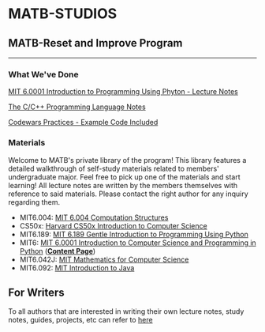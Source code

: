 # MATB-STUDIOS 

## MATB-Reset and Improve Program
-----
### What We've Done

[MIT 6.0001 Introduction to Programming Using Phyton - Lecture Notes](https://github.com/MATBckh22/MATB-STUDIOS/tree/d868c24226ffea27bbe3cc0f7250d70be3d729a5)

[The C/C++ Programming Language Notes](https://github.com/MATBckh22/MATB-STUDIOS/tree/004ca778cd36dffa43261557062432029e25ac6a)

[Codewars Practices - Example Code Included](https://github.com/MATBckh22/MATB-STUDIOS/tree/bbc068ea2d8bce68d629e4bcc76e39903f12433a)

### Materials

Welcome to MATB's private library of the program! This library features a detailed walkthrough of self-study materials related to members' undergraduate major. Feel free to pick up one of the materials and start learning! All lecture notes are written by the members themselves with reference to said materials. Please contact the right author for any inquiry regarding them.

- MIT6.004: [MIT 6.004 Computation Structures](https://ocw.mit.edu/courses/6-004-computation-structures-spring-2009/?fbclid=IwAR2b0KMkEORoTm2Q8SHp7aEGHeGX8aStS71GI2QzuNGLQ3-4QFvwC3UyBR8) 
- CS50x: [Harvard CS50x Introduction to Computer Science](https://cs50.harvard.edu/x/2022/)
- MIT6.189: [MIT 6.189 Gentle Introduction to Programming Using Python](https://ocw.mit.edu/courses/6-189-a-gentle-introduction-to-programming-using-python-january-iap-2011/?fbclid=IwAR277lFfD68Y5AqsI0KZANBTWgwfA5pCOWs9haO_NRYLkOryhSq9pTJmCE4)
- MIT6: [MIT 6.0001 Introduction to Computer Science and Programming in Python](https://ocw.mit.edu/courses/6-0001-introduction-to-computer-science-and-programming-in-python-fall-2016/video_galleries/lecture-videos/) ([**Content Page**](https://github.com/MATBckh22/MATB-STUDIOS/blob/96be127275287197a730c534b301fe6daf3fe120/README.md))
- MIT6.042J: [MIT Mathematics for Computer Science](https://ocw.mit.edu/courses/6-042j-mathematics-for-computer-science-spring-2015/)
- MIT6.092: [MIT Introduction to Java](https://ocw.mit.edu/courses/6-092-introduction-to-programming-in-java-january-iap-2010/pages/lecture-notes/)

## For Writers 

To all authors that are interested in writing their own lecture notes, study notes, guides, projects, etc can refer to [here](https://github.com/MATBckh22/MATB-STUDIOS/blob/0adfa1dafeb0b6c8d013c515beae7a52ab102895/README.md)
